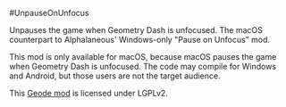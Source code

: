 #UnpauseOnUnfocus 

Unpauses the game when Geometry Dash is unfocused. The macOS counterpart to Alphalaneous' Windows-only "Pause on Unfocus" mod.

This mod is only available for macOS, because macOS pauses the game when Geometry Dash is unfocused. The code may compile for Windows and Android, but those users are not the target audience.

This [Geode mod](https://geode-sdk.org) is licensed under LGPLv2.